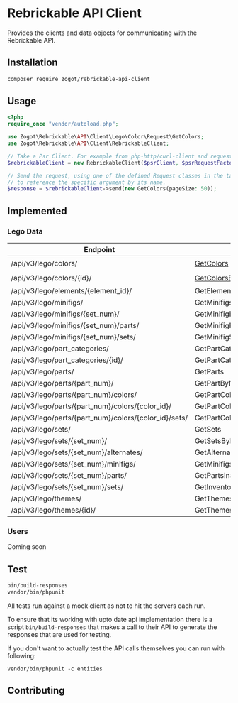 # Rebrickable API Client
Provides the clients and data objects for communicating
with the Rebrickable API.

## Installation
```bash
composer require zogot/rebrickable-api-client 
```

## Usage

```php
<?php
require_once "vendor/autoload.php";

use Zogot\Rebrickable\API\Client\Lego\Color\Request\GetColors;
use Zogot\Rebrickable\API\Client\RebrickableClient;

// Take a Psr Client. For example from php-http/curl-client and request factory from http-interop/http-factory-guzzle
$rebrickableClient = new RebrickableClient($psrClient, $psrRequestFactory, "api-key");

// Send the request, using one of the defined Request classes in the table below. Take advantage of the PHP8 ability
// to reference the specific argument by its name.
$response = $rebrickableClient->send(new GetColors(pageSize: 50));
```

## Implemented

### Lego Data
| Endpoint | Path | Implemented |
| -------- | ----------- | ---- |
| /api/v3/lego/colors/ | [GetColors](src/Lego/Color/Request/GetColors.php) | ✔️|
| /api/v3/lego/colors/{id}/ | [GetColorsById](src/Lego/Color/Request/GetColorsById.php) | ✔️|
| /api/v3/lego/elements/{element_id}/ | GetElementById | ❌ |
| /api/v3/lego/minifigs/ | GetMinifigs | ❌ |
| /api/v3/lego/minifigs/{set_num}/ | GetMinifigById | ❌ |
| /api/v3/lego/minifigs/{set_num}/parts/ | GetMinifigPartsById | ❌ |
| /api/v3/lego/minifigs/{set_num}/sets/ | GetMinifigSetsById | ❌ |
| /api/v3/lego/part_categories/ | GetPartCategories | ❌ |
| /api/v3/lego/part_categories/{id}/ | GetPartCategoryById | ❌ |
| /api/v3/lego/parts/ | GetParts | ❌ |
| /api/v3/lego/parts/{part_num}/ | GetPartByNumber | ❌ |
| /api/v3/lego/parts/{part_num}/colors/ | GetPartColor | ❌ |
| /api/v3/lego/parts/{part_num}/colors/{color_id}/ | GetPartColorCombination | ❌ |
| /api/v3/lego/parts/{part_num}/colors/{color_id}/sets/ | GetPartColorCombinationSets | ❌ |
| /api/v3/lego/sets/ | GetSets | ❌ |
| /api/v3/lego/sets/{set_num}/ | GetSetsById | ❌ |
| /api/v3/lego/sets/{set_num}/alternates/ | GetAlternatesForSet | ❌ |
| /api/v3/lego/sets/{set_num}/minifigs/ | GetMinifigsInSet | ❌ |
| /api/v3/lego/sets/{set_num}/parts/ | GetPartsInSet | ❌ |
| /api/v3/lego/sets/{set_num}/sets/ | GetInventorySetsInSet | ❌ |
| /api/v3/lego/themes/ | GetThemes | ❌ |
| /api/v3/lego/themes/{id}/ | GetThemesById | ❌ |

### Users
Coming soon

## Test
```bash
bin/build-responses
vendor/bin/phpunit
```

All tests run against a mock client as not
to hit the servers each run.

To ensure that its working with upto date api implementation
there is a script ```bin/build-responses``` that makes a call
to their API to generate the responses that are used for testing.

If you don't want to actually test the API calls themselves
you can run with following:

```vendor/bin/phpunit -c entities```

## Contributing
